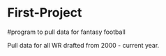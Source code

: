 # First-Project

#program to pull data for fantasy football

Pull data for all WR drafted from 2000 - current year.
